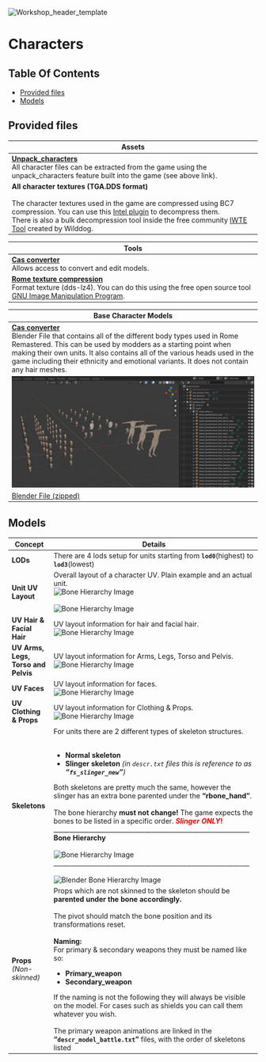 ![Workshop_header_template](/Workshop_header_template.png)
# Characters

## Table Of Contents

* [Provided files](#provided-files)
* [Models](#models)

## Provided files

| Assets                                           |
|--------------------------------------------------|
| **[Unpack_characters](/tools/unpack_characters/unpack_characters.md)** <br/> All character files can be extracted from the game using the unpack_characters feature built into the game (see above link). |
| **All character textures (TGA.DDS format)** <br/> <br/> The character textures used in the game are compressed using BC7 compression. You can use this [Intel plugin](https://software.intel.com/content/www/us/en/develop/articles/intel-texture-works-plugin.html) to decompress them. <br/> There is also a bulk decompression tool inside the free community [IWTE Tool](https://wiki.twcenter.net/index.php?title=IWTE) created by Wilddog. |


| Tools                                            |
|--------------------------------------------------|
| **[Cas converter](/tools/CasPacker/casconv.md)** <br/> Allows access to convert and edit models.|
| **[Rome texture compression](/documentation/techart_guides/Importing_RTW_units_to_Remastered.md#dds-textures)** <br /> Format  texture (dds-lz4). You can do this using the free open source tool [GNU Image Manipulation Program](https://www.gimp.org/downloads/).|

| Base Character Models                            |
|--------------------------------------------------|
| **[Cas converter](/tools/CasPacker/casconv.md)** <br/> Blender File that contains all of the different body types used in Rome Remastered. This can be used by modders as a starting point when making their own units. It also contains all of the various heads used in the game including their ethnicity and emotional variants. It does not contain any hair meshes.|
| ![Blender File](/documentation/techart_guides/images/BaseTopology.jpg)||
| [Blender File (zipped)](/documentation/techart_guides/BaseTopology.zip) |

## Models


| Concept | Details |
|-|-|
| **LODs**| There are 4 lods setup for units starting from **`lod0`**(highest) to **`lod3`**(lowest) |
| **Unit UV Layout**| Overall layout of a character UV. Plain example and an actual unit. <br/> ![Bone Hierarchy Image](/documentation/techart_guides/images/Unit_UV_Layout.jpg) <br/><br/> ![Bone Hierarchy Image](/documentation/techart_guides/images/Unit_UV_Layout_Texture.jpg)|
| **UV Hair & Facial Hair**| UV layout information for hair and facial hair.  <br/> ![Bone Hierarchy Image](/documentation/techart_guides/images/Unit_UV_Hair_Mapping.jpg) |
| **UV Arms, Legs, Torso and Pelvis**| UV layout information for Arms, Legs, Torso and Pelvis.  <br/> ![Bone Hierarchy Image](/documentation/techart_guides/images/Unit_UV_Body_Texture_Example.jpg) |
| **UV Faces**| UV layout information for faces.  <br/> ![Bone Hierarchy Image](/documentation/techart_guides/images/Unit_UV_Face_Texture_Example.jpg)|
| **UV Clothing & Props**| UV layout information for Clothing & Props.  <br/> ![Bone Hierarchy Image](/documentation/techart_guides/images/Unit_UV_screenshot.jpg)|
| **Skeletons**| For units there are 2 different types of skeleton structures. <br/> <br/> <ul> <li> **Normal skeleton** </li> <li> **Slinger skeleton** *(in `descr.txt` files this is reference to as **“`fs_slinger_new`”**)* </li></ul> Both skeletons are pretty much the same, however the slinger has an extra bone parented under the **“rbone_hand”**. </br></br> The bone hierarchy __must not change!__  The game expects the bones to be listed in a specific order. <span style="color:red"> ***Slinger ONLY*!** </span> <br/> ______________________________________________________________ <br/>  **Bone Hierarchy** </br></br> ![Bone Hierarchy Image](/documentation/techart_guides/images/Bone_Hierarchy.png) <br/> ______________________________________________________________ <br/></br> ![Blender Bone Hierarchy Image](/documentation/techart_guides/images/Blender_Bone_Hierarchy.png) |
|**Props** </br> *(Non-skinned)* | Props which are not skinned to the skeleton should be **parented under the bone accordingly.** </br> </br> The pivot should match the bone position and its transformations reset. </br></br> **Naming:** </br> For primary & secondary weapons they must be named like so: <ul><li>**Primary_weapon**</li><li>**Secondary_weapon**</li></ul>If the naming is not the following they will always be visible on the model.  For cases such as shields you can call them whatever you wish. </br></br>The primary weapon animations are linked in the **“`descr_model_battle.txt`”** files, with the order of skeletons listed
